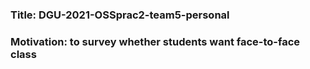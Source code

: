 ### Title: DGU-2021-OSSprac2-team5-personal
### Motivation: to survey whether students want face-to-face class


